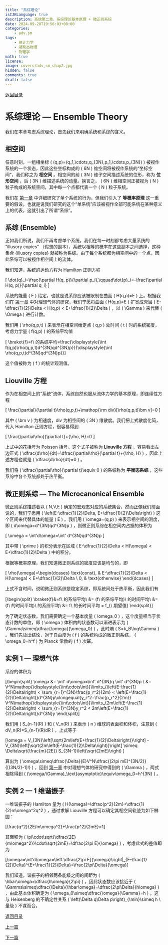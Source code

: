 ```yaml
---
title: "系综理论"
isCJKLanguage: true
description: 高统第二章，系综理论基本原理 + 微正则系综
date: 2024-09-28T19:56:03+08:00
categories:
    - adv.sm
tags:
    - 统计力学
    - 凝聚态物理
    - 物理学
math: true
license: 
image: covers/adv_sm_chap2.jpg
hidden: false
comments: true
draft: false
---
```


[返回目录](/p/高等统计物理/)

# 系综理论 — Ensemble Theory

我们在本章考虑系综理论，首先我们来明确系统和系综的含义。

## 相空间

任意时刻，一组相坐标 \( (q,p)=(q_1,\cdots,q_{3N},p_1,\cdots,p_{3N}) \) 被视作系统的一个状态，因此这些坐标构成的 \( 6N \) 维空间将被视作系统的“坐标空间”，我们称之为 **相空间** 。相空间的前 \( 3N \) 维子空间描述系统的位形，称为 **位形空间** ，后 \( 3N \) 维描述系统的动量。换言之， \( 6N \) 维相空间正被视为 \( N \) 粒子构成的系统空间，其中每一个点都代表一个 \( N \) 粒子系统。

我们在 [第一章](/p/热力学系统/) 中详细研究了单个系统的行为，但我们引入了 **等概率原理** 这一重要的假设，也就是说我们研究的这个“单系统”应该被视作全部可能系统在某种意义上的代表，这就引出了所谓“系综”。

## 系综 (Ensemble)

正如我们所说，我们不再考虑单个系统。我们在每一时刻都考虑大量系统的 “illusory copies” （假想的副本），系统以相等的概率在这些副本之间选择，这种集合 {illusory copies} 就被称为系综。由于每个系统都为相空间中的一个点，因此系综可以被视作相空间上的流体。

我们知道，系统的运动方程为 Hamilton 正则方程

\[ \dot{q}_i=\frac{\partial H(q, p)}{\partial p_i},\qquad\dot{p}_i=-\frac{\partial H(q, p)}{\partial q_i} \]

系统的能量 \( E \) 给定，也就是说系综应该被限制在曲面 \( H(q,p)=E \) 上。根据我们在 [第一章](/p/热力学系统/) 中对理想气体的研究，我们宁愿将曲面 \( H(q,p)=E \) 扩宽成壳层 \( E-\dfrac{1}{2}\Delta < H(q,p) < E+\dfrac{1}{2}\Delta \) ，以 \( \Gamma \) 来代替 \( \Omega \) 进行计数。

我们用 \( \rho(q,p,t) \) 来表示在相空间给定点 \( q,p \) 处时间 \( t \) 时的系统密度，考虑力学量 \( f(q,p) \) 的系综平均值

\[ \braket{f}=f\ 的系综平均=\frac{\displaystyle{\int f(q,p)\rho(q,p,t)d^{3N}qd^{3N}p}}{\displaystyle{\int \rho(q,p,t)d^{3N}qd^{3N}p}}\]

这个值被称为 \( f \) 的统计观测值。

## Liouville 方程

作为在相空间上的“系统”流体，系综自然也服从流体力学的基本原理，即连续性方程

\[ \frac{\partial}{\partial t}\rho(q,p,t)+\mathop{\rm div}[\rho(q,p,t)\bm v]=0 \]

其中 \( \bm v \) 为相速度，div 为相空间的 \( 3N \) 维散度。我们把上式散度化简，代入 Hamilton 正则方程，很容易得到

\[ \frac{\partial\rho}{\partial t}+\{\rho, H\}=0 \]

上式中的花括号为 Poisson 括号。这个式子被称为 **Liouville 方程** ，容易看出左边正式 \( \dfrac{d\rho}{dt}=\dfrac{\partial\rho}{\partial t}+\{\rho, H\} \) ，因此上述方程也就是 \( \dfrac{d\rho}{dt}=0 \) 。

我们将 \( \dfrac{\partial\rho}{\partial t}\equiv 0 \) 的系综称为 **平衡态系综** ，这些系综中各个系统都处于热平衡。

## 微正则系综 — The Microcanonical Ensemble

微正则系综描述着以 \( N,V,E \) 确定的宏观态对应的系统集合，然而正像我们前面说的，我们宁愿用 \( \left(E-\dfrac{1}{2}\Delta, E+\dfrac{1}{2}\Delta\right) \) 这个区间来代替具体的能量 \( E \) 。我们用 \( \omega=(q,p) \) 来表示相空间的测度，即 \( d\omega=d^{3N}qd^{3N}p \) ，则微正则系综在相空间内占据的体积为

\[ \omega = \int'd\omega=\int' d^{3N}qd^{3N}p \]

其中带 \( \prime \) 的积分表示在区域 \( E-\dfrac{1}{2}\Delta < H(\omega) < E+\dfrac{1}{2}\Delta \) 中的积分。

根据等概率原理，我们知道微正则系综的密度应该是均匀的，即

\[ \rho(\omega)=\begin{dcases} \text{const}, & E-\dfrac{1}{2}\Delta < H(\omega) < E+\dfrac{1}{2}\Delta \\ 0, & \text{otherwise} \end{dcases} \]

上式不含时间，说明微正则系综是稳定系综，即系统间处于热平衡，因此我们有

\[\begin{split}
\braket{f}&=f\ 的系综平均\\
&= (f\ 的系综平均)\ 的时间平均\\
&= (f\ 的时间平均)\ 的系综平均\\
&= f\ 的长时间平均 = f_{\ 期望值}
\end{split}\]

为了确定状态数，我们需要确定一个基本度量 \( \omega_0 \) ，这个度量相当于状态计数的单位，即 \( \omega \) 体积内的状态数可以渐进表示为 \( \Gamma\simeq\dfrac{\omega}{\omega_0} \) ，此时熵 \( S=k_B\log\Gamma \) 。我们先放出结论，对于自由度为 \( f \) 的系统构成的微正则系综， \( \omega_0=h^f \) 为 Planck 常数的 \( f \) 次幂。

## 实例 1 — 理想气体

系综的体积为

\[\begin{split}
    \omega &= \int' d\omega=\int' d^{3N}q \int' d^{3N}p \\
    &= V^N\mathop{\displaystyle{\int\cdots\int}}\limits_{\left(E-\frac{1}{2}\Delta\right) < \sum_{r=1}^{3N}\frac{p_r^2}{2m} < \left(E+\frac{1}{2}\Delta\right)}d^{3N}p\xlongequal{y_r^2=\frac{p_r^2}{2m}} V^N\mathop{\displaystyle{\int\cdots\int}}\limits_{2m\left(E-\frac{1}{2}\Delta\right) < \sum_{r=1}^{3N}y_r^2 < 2m\left(E+\frac{1}{2}\Delta\right)}d^{3N}y
\end{split}\]

我们用 \( S_{n-1}(R) \) 和 \( V_n(R) \) 来表示 \( n \) 维球的表面积和体积，注意到 \( dV_n(R)=S_{n-1}(R)dR \) ，上式等于

\[\omega = V_{3N}\left[\sqrt{2m\left(E+\frac{1}{2}\Delta\right)}\right] - V_{3N}\left[\sqrt{2m\left(E-\frac{1}{2}\Delta\right)}\right] \simeq 
\Delta\sqrt{\frac{m}{2E}} S_{3N-1}\left(\sqrt{2mE}\right) \]

算出为 \( \omega\simeq\dfrac{\Delta}{E}V^N\dfrac{(2\pi mE)^{3N/2}}{[(3N/2)-1]!} \) ，回到 [第一章](/p/热力学系统/) 中对理想气体的研究中得到的 \( \Gamma \) ，两式相除得到 \( (\omega/\Gamma)_\text{asymptotic}\equiv\omega_0=h^{3N} \) 。

## 实例 2 — 1 维谐振子

一维谐振子的 Hamilton 量为 \( H(\omega)=\dfrac{p^2}{2m}+\dfrac{1}{2}m\omega^2q^2 \) ，通过求解 Liouville 方程可以确定其相空间轨迹为如下椭圆：

\[\frac{q^2}{2E/m\omega^2}+\frac{p^2}{2mE}=1\]

其面积为 \( \pi\cdot\sqrt{\dfrac{2E}{m\omega^2}}\cdot\sqrt{2mE}=\dfrac{2\pi E}{\omega} \) ，考虑此式的差值即为

\[\omega=\int'd\omega=\left.\dfrac{2\pi E}{\omega}\right|_{E-\frac{1}{2}\Delta}^{E+\frac{1}{2}\Delta}=\frac{2\pi\Delta}{\omega}\]

我们知道，谐振子的相邻两条能级之间的间距为 \( \hbar\omega=\dfrac{h\omega}{2\pi} \) ，因此状态数应该接近于 \( \Gamma\simeq\dfrac{\Delta}{\hbar\omega}=\dfrac{2\pi\Delta}{h\omega} \) ，由此基本体积确定为 \( \omega_0\simeq\dfrac{\omega}{\Gamma}=h \) ，这与 Heisenberg 的不确定性关系 \( \left(\Delta q\Delta p\right)_{\min}\simeq h \ 量级 \) 不谋而合。

[返回目录](/p/高等统计物理/)

[上一篇](/p/热力学系统/)

[下一篇](/p/系综理论/)